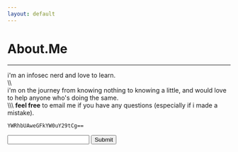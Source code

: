 ```yaml
---
layout: default
---
```


# About.Me
___

i'm an infosec nerd and love to learn.  
\\\\  
i'm on the journey from knowing nothing to knowing a little, and would love to help anyone who's doing the same.  
\\\\\\
**feel free** to email me if you have any questions (especially if i made a mistake).     

`YWRhbUAweGFkYW0uY29tCg==`

<script type="text/javascript">
var form = $("#problemform");
var inputBox = $("#probleminput");
var submitButton = $("#problemsubmit");
submitButton.click(function(){
    var getval = ($("#probleminput").val()?$("#probleminput").val():alert('please fill the text field'))
$('#testop').text(getval);  
});
</script>
<input id="probleminput" class="form-inline" type="text" style="display: inline;"></input>
<button id="problemsubmit" class="btn" style="display: inline-block;">Submit</button>

<a id='testop' ></a>

